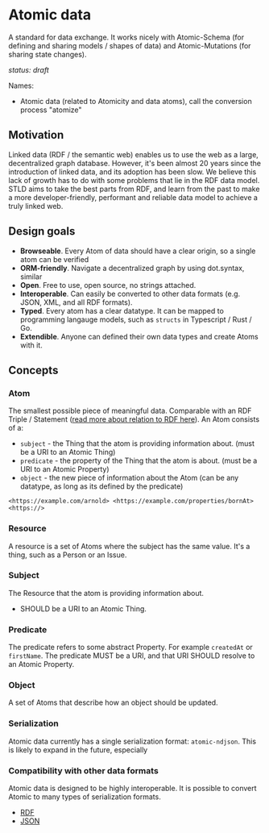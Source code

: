 # Atomic data

A standard for data exchange.
It works nicely with Atomic-Schema (for defining and sharing models / shapes of data) and Atomic-Mutations (for sharing state changes).

_status: draft_

Names:

- Atomic data (related to Atomicity and data atoms), call the conversion process "atomize"

## Motivation

Linked data (RDF / the semantic web) enables us to use the web as a large, decentralized graph database.
However, it's been almost 20 years since the introduction of linked data, and its adoption has been slow.
We believe this lack of growth has to do with some problems that lie in the RDF data model.
STLD aims to take the best parts from RDF, and learn from the past to make a more developer-friendly, performant and reliable data model to achieve a truly linked web.

## Design goals

- **Browseable**. Every Atom of data should have a clear origin, so a single atom can be verified
- **ORM-friendly**. Navigate a decentralized graph by using dot.syntax, similar
- **Open**. Free to use, open source, no strings attached.
- **Interoperable**. Can easily be converted to other data formats (e.g. JSON, XML, and all RDF formats).
- **Typed**. Every atom has a clear datatype. It can be mapped to programming langauge models, such as `structs` in Typescript / Rust / Go.
- **Extendible**. Anyone can defined their own data types and create Atoms with it.

## Concepts

### Atom

The smallest possible piece of meaningful data.
Comparable with an RDF Triple / Statement ([read more about relation to RDF here](/RDF.md)).
An Atom consists of a:

- `subject` - the Thing that the atom is providing information about. (must be a URI to an Atomic Thing)
- `predicate` - the property of the Thing that the atom is about. (must be a URI to an Atomic Property)
- `object` - the new piece of information about the Atom (can be any datatype, as long as its defined by the predicate)

```n-triples
<https://example.com/arnold> <https://example.com/properties/bornAt> <https://>
```

### Resource

A resource is a set of Atoms where the subject has the same value.
It's a thing, such as a Person or an Issue.

### Subject

The Resource that the atom is providing information about.

- SHOULD be a URI to an Atomic Thing.

### Predicate

The predicate refers to some abstract Property.
For example `createdAt` or `firstName`.
The predicate MUST be a URI, and that URI SHOULD resolve to an Atomic Property.

### Object

A set of Atoms that describe how an object should be updated.

### Serialization

Atomic data currently has a single serialization format: `atomic-ndjson`.
This is likely to expand in the future, especially

### Compatibility with other data formats

Atomic data is designed to be highly interoperable.
It is possible to convert Atomic to many types of serialization formats.

- [RDF](/RDF)
- [JSON](/RDF)
